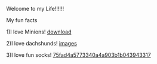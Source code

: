 Welcome to my Life!!!!!!

My fun facts

1)I love Minions! [download](https://user-images.githubusercontent.com/105660327/236891341-02088964-5f87-49b3-a8ea-159ecbbe81e9.jpg)




2)I love dachshunds! [images](https://user-images.githubusercontent.com/105660327/236891811-bbb6ce15-f282-4f77-997e-d6f900f70fae.jpg)




3)I love fun socks! [75fad4a5773340a4a903b1b043943317](https://user-images.githubusercontent.com/105660327/236892232-8a6544bf-26a8-46aa-8ed1-8bef26ac6774.jpg)

